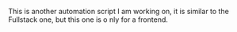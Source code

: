 This is another automation script I am working on, it is similar to the Fullstack one, but this one is o nly for a frontend.